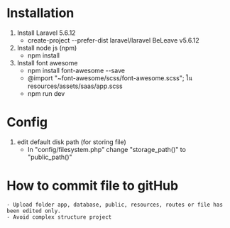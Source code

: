 # Installation
1. Install Laravel 5.6.12
    - create-project --prefer-dist laravel/laravel BeLeave v5.6.12
2. Install node js (npm)
    - npm install
3. Install font awesome
    - npm install font-awesome --save
    - @import "~font-awesome/scss/font-awesome.scss"; ใน resources/assets/saas/app.scss
    - npm run dev

# Config
1. edit default disk path (for storing file)
    - In "config/filesystem.php" change "storage_path()" to "public_path()"

# How to commit file to gitHub
    - Upload folder app, database, public, resources, routes or file has been edited only.
    - Avoid complex structure project
